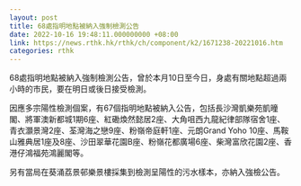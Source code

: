 ```yaml
---
layout: post
title: 68處指明地點被納入強制檢測公告
date: 2022-10-16 19:48:11.000000000 +08:00
link: https://news.rthk.hk/rthk/ch/component/k2/1671238-20221016.htm
categories: rthk
---
```


68處指明地點被納入強制檢測公告，曾於本月10日至今日，身處有關地點超過兩小時的巿民，要在明日或後日接受檢測。

因應多宗陽性檢測個案，有67個指明地點被納入公告，包括長沙灣凱樂苑凱曈閣、將軍澳新都城1期6座、紅磡煥然懿居2座、大角咀西九龍紀律部隊宿舍1座、青衣灝景灣2座、荃灣海之戀9座、粉嶺帝庭軒1座、元朗Grand Yoho 10座、馬鞍山雅典居1座及8座、沙田翠華花園B座、粉嶺花都廣場6座、柴灣富欣花園2座、香港仔鴻福苑鴻麗閣等。

另有當局在葵涌荔景邨樂景樓採集到檢測呈陽性的污水樣本，亦納入強檢公告。
